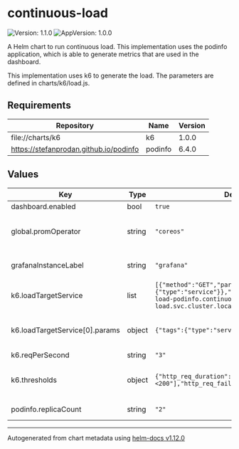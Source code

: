 # continuous-load

![Version: 1.1.0](https://img.shields.io/badge/Version-1.1.0-informational?style=flat-square) ![AppVersion: 1.0.0](https://img.shields.io/badge/AppVersion-1.0.0-informational?style=flat-square)

A Helm chart to run continuous load.
This implementation uses the podinfo application, which is able to generate
metrics that are used in the dashboard.

This implementation uses k6 to generate the load.  The parameters are defined
in charts/k6/load.js.

## Requirements

| Repository | Name | Version |
|------------|------|---------|
| file://charts/k6 | k6 | 1.0.0 |
| https://stefanprodan.github.io/podinfo | podinfo | 6.4.0 |

## Values

| Key | Type | Default | Description |
|-----|------|---------|-------------|
| dashboard.enabled | bool | `true` |  |
| global.promOperator | string | `"coreos"` | Configure the Prometheus operator to use.  Valid values are "coreos", "googleapis", "none" |
| grafanaInstanceLabel | string | `"grafana"` | Configure the grafana instance that the dashboard will be deploy to |
| k6.loadTargetService | list | `[{"method":"GET","params":{"tags":{"type":"service"}},"url":"http://continuous-load-podinfo.continuous-load.svc.cluster.local:9898/status/200"}]` | Configure the target(s) of the continuous load |
| k6.loadTargetService[0].params | object | `{"tags":{"type":"service"}}` | See https://k6.io/docs/javascript-api/k6-http/params/ for info on accepted parameters |
| k6.reqPerSecond | string | `"3"` | The throughput required |
| k6.thresholds | object | `{"http_req_duration":["p(95)<200"],"http_req_failed":["rate<0.01"]}` | See https://k6.io/docs/using-k6/thresholds/ for info on thresholds for pass/failure. |
| podinfo.replicaCount | string | `"2"` | Configure the number of replicas of the target service |

----------------------------------------------
Autogenerated from chart metadata using [helm-docs v1.12.0](https://github.com/norwoodj/helm-docs/releases/v1.12.0)
